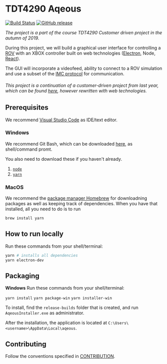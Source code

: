 # TDT4290 Aqeous

[![Build Status](https://travis-ci.org/eirikdahlen/TDT4290_Aqeous.svg?branch=master)](https://travis-ci.org/eirikdahlen/TDT4290_Aqeous) [![GitHub release](https://img.shields.io/github/v/release/eirikdahlen/TDT4290_Aqeous)](https://github.com/eirikdahlen/TDT4290_Aqeous/releases)

_The project is a part of the course TDT4290 Customer driven project in the autumn of 2019._

During this project, we will build a graphical user interface for controlling a [ROV](https://en.wikipedia.org/wiki/Remotely_operated_underwater_vehicle) with an XBOX controller built on web technologies ([Electron](https://electronjs.org/), Node, [React](https://reactjs.org/)).

The GUI will incorporate a videofeed, ability to connect to a ROV simulation and use a subset of the [IMC protocol](https://www.lsts.pt/toolchain/imc) for communication.

###### This project is a continuation of a customer-driven project from last year, which can be found [here](https://github.com/Kpro11/Aqeous), however rewritten with web technologies.

## Prerequisites

We recommend [Visual Studio Code](https://code.visualstudio.com/) as IDE/text editor.

### Windows

We recommend Git Bash, which can be downloaded [here](https://git-scm.com/downloads), as shell/command promt.

You also need to download these if you haven't already.

1. [`node`](https://nodejs.org/en/)
2. [`yarn`](https://yarnpkg.com/lang/en/)

### MacOS

We recommend the [package manager Homebrew](https://brew.sh/index_nb) for downloadning packages as well as keeping track of dependencies. When you have that installed, all you need to do is to run

```bash
brew install yarn
```

## How to run locally

Run these commands from your shell/terminal:

```bash
yarn # installs all dependencies
yarn electron-dev
```

## Packaging

**Windows**
Run these commands from your shell/terminal:

`yarn install`
`yarn package-win`
`yarn installer-win`

To install, find the `release-builds` folder that is created, and run `AqeousInstaller.exe` as administrator.

After the installation, the application is located at `C:\Users\<username>\AppData\Local\aqeous`.

## Contributing

Follow the conventions specified in [CONTRIBUTION](./CONTRIBUTING.md).
